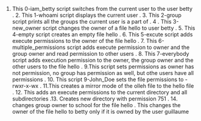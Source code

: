 1. This 0-iam_betty script switches from the current user to the user betty
. 2. This 1-whoami script displays the current user
. 3. This 2-group script prints all the groups the current user is a part of
. 4 . This 3-new_owner script changes the owner of a file hello to user betty
. 5. This 4-empty script creates an empty file hello
. 6. This 5-excute script adds execute permissions to the owner of the file hello
. 7. This 6-multiple_permissions script adds execute permission to owner and the group owner and read permission to other users
. 8. This 7-everybody script adds execution permission to the owner, the group owner and the other users to the file hello
. 9.This script sets permissions as owner has not permission, no group has permission as well, but othe users have all permissions
. 10. This script 9-John_Doe sets the file permissions to -rwxr-x-wx
. 11.This creates a mirror mode of the olleh file to the hello file
. 12. This adds an execute permissions to the current directory and all subdirectories
.13. Creates new directory with permission 751
. 14. changes group owner to school for the file hello
. This changes the owner of the file hello to betty only if it is owned by the user guillaume
